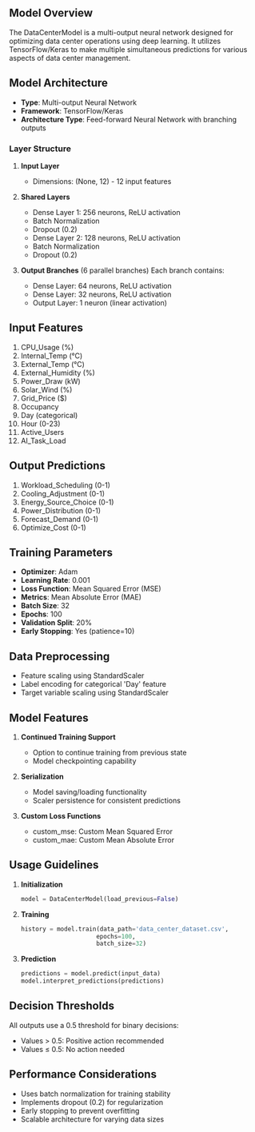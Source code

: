 
## Model Overview
The DataCenterModel is a multi-output neural network designed for optimizing data center operations using deep learning. It utilizes TensorFlow/Keras to make multiple simultaneous predictions for various aspects of data center management.

## Model Architecture
- **Type**: Multi-output Neural Network
- **Framework**: TensorFlow/Keras
- **Architecture Type**: Feed-forward Neural Network with branching outputs

### Layer Structure
1. **Input Layer**
   - Dimensions: (None, 12) - 12 input features
   
2. **Shared Layers**
   - Dense Layer 1: 256 neurons, ReLU activation
   - Batch Normalization
   - Dropout (0.2)
   - Dense Layer 2: 128 neurons, ReLU activation
   - Batch Normalization
   - Dropout (0.2)

3. **Output Branches** (6 parallel branches)
   Each branch contains:
   - Dense Layer: 64 neurons, ReLU activation
   - Dense Layer: 32 neurons, ReLU activation
   - Output Layer: 1 neuron (linear activation)

## Input Features
1. CPU_Usage (%)
2. Internal_Temp (°C)
3. External_Temp (°C)
4. External_Humidity (%)
5. Power_Draw (kW)
6. Solar_Wind (%)
7. Grid_Price ($)
8. Occupancy
9. Day (categorical)
10. Hour (0-23)
11. Active_Users
12. AI_Task_Load

## Output Predictions
1. Workload_Scheduling (0-1)
2. Cooling_Adjustment (0-1)
3. Energy_Source_Choice (0-1)
4. Power_Distribution (0-1)
5. Forecast_Demand (0-1)
6. Optimize_Cost (0-1)

## Training Parameters
- **Optimizer**: Adam
- **Learning Rate**: 0.001
- **Loss Function**: Mean Squared Error (MSE)
- **Metrics**: Mean Absolute Error (MAE)
- **Batch Size**: 32
- **Epochs**: 100
- **Validation Split**: 20%
- **Early Stopping**: Yes (patience=10)

## Data Preprocessing
- Feature scaling using StandardScaler
- Label encoding for categorical 'Day' feature
- Target variable scaling using StandardScaler

## Model Features
1. **Continued Training Support**
   - Option to continue training from previous state
   - Model checkpointing capability

2. **Serialization**
   - Model saving/loading functionality
   - Scaler persistence for consistent predictions

3. **Custom Loss Functions**
   - custom_mse: Custom Mean Squared Error
   - custom_mae: Custom Mean Absolute Error

## Usage Guidelines
1. **Initialization**
   ```python
   model = DataCenterModel(load_previous=False)
   ```

2. **Training**
   ```python
   history = model.train(data_path='data_center_dataset.csv', 
                        epochs=100, 
                        batch_size=32)
   ```

3. **Prediction**
   ```python
   predictions = model.predict(input_data)
   model.interpret_predictions(predictions)
   ```

## Decision Thresholds
All outputs use a 0.5 threshold for binary decisions:
- Values > 0.5: Positive action recommended
- Values ≤ 0.5: No action needed

## Performance Considerations
- Uses batch normalization for training stability
- Implements dropout (0.2) for regularization
- Early stopping to prevent overfitting
- Scalable architecture for varying data sizes
